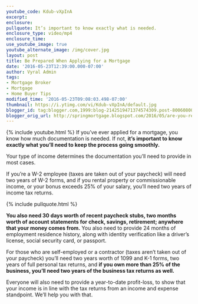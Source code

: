 ```yaml
---
youtube_code: Kdub-vXpInA
excerpt:
enclosure:
pullquote: It’s important to know exactly what is needed.
enclosure_type: video/mp4
enclosure_time:
use_youtube_image: true
youtube_alternate_image: /img/cover.jpg
layout: post
title: Be Prepared When Applying for a Mortgage
date: '2016-05-23T12:39:00.000-07:00'
author: Vyral Admin
tags:
- Mortgage Broker
- Mortgage
- Home Buyer Tips
modified_time: '2016-05-23T09:08:03.498-07:00'
thumbnail: https://i.ytimg.com/vi/Kdub-vXpInA/default.jpg
blogger_id: tag:blogger.com,1999:blog-2142519471374574309.post-8006080044395170023
blogger_orig_url: http://springmortgage.blogspot.com/2016/05/are-you-ready-to-apply-if-youve-ever.html
---
```

{% include youtube.html %}
If you’ve ever applied for a mortgage, you know how much documentation is needed. If not, **it’s important to know exactly what you’ll need to keep the process going smoothly.**

 Your type of income determines the documentation you’ll need to provide in most cases.

 If you’re a W-2 employee (taxes are taken out of your paycheck) will need two years of W-2 forms, and if you rental property or commissionable income, or your bonus exceeds 25% of your salary, you’ll need two years of income tax returns.

{% include pullquote.html %}

 **You also need 30 days worth of recent paycheck stubs, two months worth of account statements for check, savings, retirement; anywhere that your money comes from.** You also need to provide 24 months of employment residence history, along with identity verification like a driver’s license, social security card, or passport.

 For those who are self-employed or a contractor (taxes aren’t taken out of your paycheck) you’ll need two years worth of 1099 and K-1 forms, two years of full personal tax returns, and **if you own more than 25% of the business, you’ll need two years of the business tax returns as well.**

 Everyone will also need to provide a year-to-date profit-loss, to show that your income is in line with the tax returns from an income and expense standpoint. We’ll help you with that.
